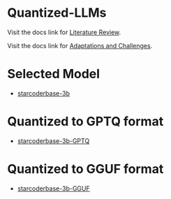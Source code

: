 # Quantized-LLMs

Visit the docs link for [Literature Review](https://docs.google.com/document/d/13AKlV_DhqfleW82-5kgPufhFQnpCeg1DgRHWcGOVBuI/edit?usp=sharing).

Visit the docs link for [Adaptations and Challenges](https://docs.google.com/document/d/1-e6h6b9d2pJtQexcfdRPrWh_9DbshzChpmhhVqY71pg/edit?usp=sharing).

# Selected Model

* [starcoderbase-3b](https://huggingface.co/bigcode/starcoderbase-3b)

# Quantized to GPTQ format

* [starcoderbase-3b-GPTQ](https://huggingface.co/cosmo3769/starcoderbase-3b-GPTQ)

# Quantized to GGUF format

* [starcoderbase-3b-GGUF](https://huggingface.co/cosmo3769/starcoderbase-3b-GGUF)
